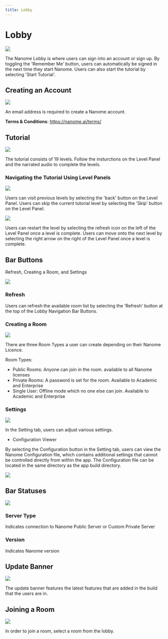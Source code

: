 ```yaml
---
title: Lobby
---
```


# Lobby

![](/assets/navigating-page/Lobby.jpg)

The Nanome Lobby is where users can sign into an account or sign up. By toggling the 'Remember Me' button, users can automatically be signed in the next time they start Nanome. Users can also start the tutorial by selecting 'Start Tutorial'.

## Creating an Account

![](/assets/navigating-page/Lobby-Signup.jpg)

An email address is required to create a Nanome account.

**Terms & Conditions**: https://nanome.ai/terms/

## Tutorial

![](/assets/navigating-page/Lobby-Tutorial.jpg)

The tutorial consists of 19 levels. Follow the insturctions on the Level Panel and the narrated audio to complete the levels.

### Navigating the Tutorial Using Level Panels

![](/assets/navigating-page/Lobby-Tutorial-Grab.jpg)

Users can visit previous levels by selecting the 'back' button on the Level Panel. Users can skip the current tutorial level by selecting the 'Skip' button on the Level Panel.

![](/assets/navigating-page/Lobby-Tutorial-Complete.jpg)

Users can restart the level by selecting the refresh icon on the left of the Level Panel once a level is complete. Users can move onto the next level by selecting the right arrow on the right of the Level Panel once a level is complete.

## Bar Buttons

Refresh, Creating a Room, and Settings

![](/assets/navigating-page/Lobby-Navigation.jpg)

### Refresh

Users can refresh the available room list by selecting the 'Refresh' button at the top of the Lobby Navigation Bar Buttons.

### Creating a Room

![](/assets/navigating-page/Lobby-CreateRoom.jpg)

There are three Room Types a user can create depending on their Nanome Licence.

Room Types:

- Public Rooms: Anyone can join in the room. available to all Nanome licenses
- Private Rooms: A password is set for the room. Available to Academic and Enterprise
- Single User: Offline mode which no one else can join. Available to Academic and Enterprise

### Settings

![](/assets/navigating-page/Lobby-Setting.jpg)

In the Setting tab, users can adjust various settings.

- Configuration Viewer

By selecting the Configuration button in the Setting tab, users can view the Nanome Configuration file, which contains additional settings that cannot be controlled directly from within the app. The Configuration file can be located in the same directory as the app build directory.

![](/assets/navigating-page/Lobby-ConfigurationViewer.jpg)

## Bar Statuses

![](/assets/navigating-page/Lobby-ServerTypeAndVersion.jpg)

### Server Type

Indicates connection to Nanome Public Server or Custom Private Server

### Version

Indicates Nanome version

## Update Banner

![](/assets/navigating-page/Lobby-UpdateBanner.jpg)

The update banner features the latest features that are added in the build that the users are in.

## Joining a Room

![](/assets/navigating-page/Lobby-JoiningRoom.jpg)

In order to join a room, select a room from the lobby.
